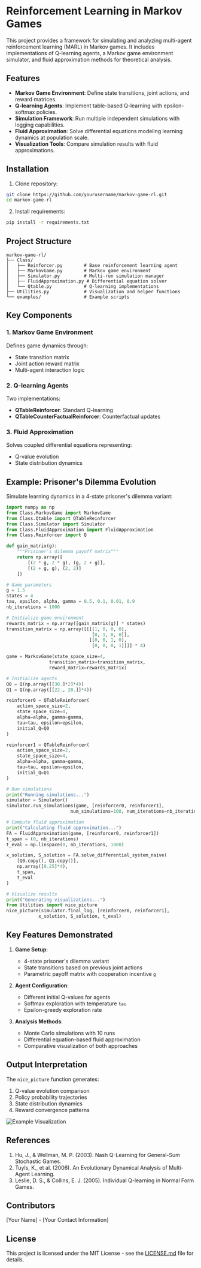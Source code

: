 # Reinforcement Learning in Markov Games

This project provides a framework for simulating and analyzing multi-agent reinforcement learning (MARL) in Markov games. It includes implementations of Q-learning agents, a Markov game environment simulator, and fluid approximation methods for theoretical analysis.

## Features

- **Markov Game Environment**: Define state transitions, joint actions, and reward matrices.
- **Q-learning Agents**: Implement table-based Q-learning with epsilon-softmax policies.
- **Simulation Framework**: Run multiple independent simulations with logging capabilities.
- **Fluid Approximation**: Solve differential equations modeling learning dynamics at population scale.
- **Visualization Tools**: Compare simulation results with fluid approximations.

## Installation

1. Clone repository:
```bash
git clone https://github.com/yourusername/markov-game-rl.git
cd markov-game-rl
```

2. Install requirements:
```bash
pip install -r requirements.txt
```

## Project Structure

```
markov-game-rl/
├── Class/
│   ├── Reinforcer.py        # Base reinforcement learning agent
│   ├── MarkovGame.py        # Markov game environment
│   ├── Simulator.py         # Multi-run simulation manager
│   ├── FluidApproximation.py # Differential equation solver
│   └── Qtable.py            # Q-learning implementations
├── Utilities.py             # Visualization and helper functions
└── examples/                # Example scripts
```

## Key Components

### 1. Markov Game Environment
Defines game dynamics through:
- State transition matrix
- Joint action reward matrix
- Multi-agent interaction logic

### 2. Q-learning Agents
Two implementations:
- **QTableReinforcer**: Standard Q-learning
- **QTableCounterFactualReinforcer**: Counterfactual updates

### 3. Fluid Approximation
Solves coupled differential equations representing:
- Q-value evolution
- State distribution dynamics

## Example: Prisoner's Dilemma Evolution

Simulate learning dynamics in a 4-state prisoner's dilemma variant:

```python
import numpy as np
from Class.MarkovGame import MarkovGame
from Class.Qtable import QTableReinforcer
from Class.Simulator import Simulator
from Class.FluidApproximation import FluidApproximation
from Class.Reinforcer import Q

def gain_matrix(g):
    """Prisoner's dilemma payoff matrix"""
    return np.array([
        [(2 * g, 2 * g), (g, 2 + g)],
        [(2 + g, g), (2, 2)]
    ])

# Game parameters
g = 1.5
states = 4
tau, epsilon, alpha, gamma = 0.5, 0.1, 0.01, 0.9
nb_iterations = 1000

# Initialize game environment
rewards_matrix = np.array([gain_matrix(g)] * states)
transition_matrix = np.array([[[[1, 0, 0, 0],
                                [0, 1, 0, 0]],
                               [[0, 0, 1, 0],
                                [0, 0, 0, 1]]]] * 4)

game = MarkovGame(state_space_size=4, 
                transition_matrix=transition_matrix,
                reward_matrix=rewards_matrix)

# Initialize agents
Q0 = Q(np.array([[30.]*2]*4))
Q1 = Q(np.array([[22., 20.]]*4))

reinforcer0 = QTableReinforcer(
    action_space_size=2, 
    state_space_size=4,
    alpha=alpha, gamma=gamma,
    tau=tau, epsilon=epsilon,
    initial_Q=Q0
)

reinforcer1 = QTableReinforcer(
    action_space_size=2,
    state_space_size=4,
    alpha=alpha, gamma=gamma,
    tau=tau, epsilon=epsilon,
    initial_Q=Q1
)

# Run simulations
print("Running simulations...")
simulator = Simulator()
simulator.run_simulations(game, [reinforcer0, reinforcer1], 
                        num_simulations=100, num_iterations=nb_iterations)

# Compute fluid approximation
print("Calculating fluid approximation...")
FA = FluidApproximation(game, [reinforcer0, reinforcer1])
t_span = (0, nb_iterations)
t_eval = np.linspace(0, nb_iterations, 1000)

x_solution, S_solution = FA.solve_differential_system_naive(
    [Q0.copy(), Q1.copy()],
    np.array([0.25]*4),
    t_span,
    t_eval
)

# Visualize results
print("Generating visualizations...")
from Utilities import nice_picture
nice_picture(simulator.final_log, [reinforcer0, reinforcer1], 
            x_solution, S_solution, t_eval)
```

## Key Features Demonstrated

1. **Game Setup**:
   - 4-state prisoner's dilemma variant
   - State transitions based on previous joint actions
   - Parametric payoff matrix with cooperation incentive `g`

2. **Agent Configuration**:
   - Different initial Q-values for agents
   - Softmax exploration with temperature `tau`
   - Epsilon-greedy exploration rate

3. **Analysis Methods**:
   - Monte Carlo simulations with 10 runs
   - Differential equation-based fluid approximation
   - Comparative visualization of both approaches

## Output Interpretation

The `nice_picture` function generates:
1. Q-value evolution comparison
2. Policy probability trajectories
3. State distribution dynamics
4. Reward convergence patterns

![Example Visualization](https://via.placeholder.com/600x400?text=Sample+Output+Comparison)

## References

1. Hu, J., & Wellman, M. P. (2003). Nash Q-Learning for General-Sum Stochastic Games.
2. Tuyls, K., et al. (2006). An Evolutionary Dynamical Analysis of Multi-Agent Learning.
3. Leslie, D. S., & Collins, E. J. (2005). Individual Q-learning in Normal Form Games.

## Contributors

[Your Name] - [Your Contact Information]

## License

This project is licensed under the MIT License - see the [LICENSE.md](LICENSE.md) file for details.
